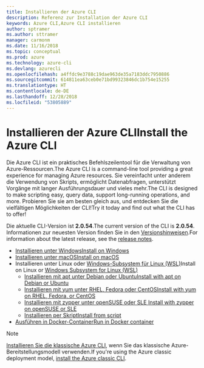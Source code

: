 ```yaml
---
title: Installieren der Azure CLI
description: Referenz zur Installation der Azure CLI
keywords: Azure CLI,Azure CLI installieren
author: sptramer
ms.author: sttramer
manager: carmonm
ms.date: 11/16/2018
ms.topic: conceptual
ms.prod: azure
ms.technology: azure-cli
ms.devlang: azurecli
ms.openlocfilehash: a4ffdc9e3788c19dae963de35a7183ddc7950886
ms.sourcegitcommit: 614811ea63ceb0e71bd99323846dc1b754e15255
ms.translationtype: HT
ms.contentlocale: de-DE
ms.lasthandoff: 12/28/2018
ms.locfileid: "53805889"
---
```

# <a name="install-the-azure-cli"></a><span data-ttu-id="a4a80-104">Installieren der Azure CLI</span><span class="sxs-lookup"><span data-stu-id="a4a80-104">Install the Azure CLI</span></span>

<span data-ttu-id="a4a80-105">Die Azure CLI ist ein praktisches Befehlszeilentool für die Verwaltung von Azure-Ressourcen.</span><span class="sxs-lookup"><span data-stu-id="a4a80-105">The Azure CLI is a command-line tool providing a great experience for managing Azure resources.</span></span> <span data-ttu-id="a4a80-106">Sie vereinfacht unter anderem die Verwendung von Skripts, ermöglicht Datenabfragen, unterstützt Vorgänge mit langer Ausführungsdauer und vieles mehr.</span><span class="sxs-lookup"><span data-stu-id="a4a80-106">The CLI is designed to make scripting easy, query data, support long-running operations, and more.</span></span> <span data-ttu-id="a4a80-107">Probieren Sie sie am besten gleich aus, und entdecken Sie die vielfältigen Möglichkeiten der CLI!</span><span class="sxs-lookup"><span data-stu-id="a4a80-107">Try it today and find out what the CLI has to offer!</span></span>

<span data-ttu-id="a4a80-108">Die aktuelle CLI-Version ist __2.0.54__.</span><span class="sxs-lookup"><span data-stu-id="a4a80-108">The current version of the CLI is __2.0.54__.</span></span> <span data-ttu-id="a4a80-109">Informationen zur neuesten Version finden Sie in den [Versionshinweisen](release-notes-azure-cli.md).</span><span class="sxs-lookup"><span data-stu-id="a4a80-109">For information about the latest release, see the [release notes](release-notes-azure-cli.md).</span></span>

* [<span data-ttu-id="a4a80-110">Installieren unter Windows</span><span class="sxs-lookup"><span data-stu-id="a4a80-110">Install on Windows</span></span>](install-azure-cli-windows.md)
* [<span data-ttu-id="a4a80-111">Installieren unter macOS</span><span class="sxs-lookup"><span data-stu-id="a4a80-111">Install on macOS</span></span>](install-azure-cli-macos.md)
* <span data-ttu-id="a4a80-112">Installieren unter Linux oder [Windows-Subsystem für Linux (WSL)](/windows/wsl/about)</span><span class="sxs-lookup"><span data-stu-id="a4a80-112">Install on Linux or [Windows Subsystem for Linux (WSL)](/windows/wsl/about)</span></span>
  * [<span data-ttu-id="a4a80-113">Installieren mit apt unter Debian oder Ubuntu</span><span class="sxs-lookup"><span data-stu-id="a4a80-113">Install with apt on Debian or Ubuntu</span></span>](install-azure-cli-apt.md)
  * [<span data-ttu-id="a4a80-114">Installieren mit yum unter RHEL, Fedora oder CentOS</span><span class="sxs-lookup"><span data-stu-id="a4a80-114">Install with yum on RHEL, Fedora, or CentOS</span></span>](install-azure-cli-yum.md)
  * [<span data-ttu-id="a4a80-115">Installieren mit zypper unter openSUSE oder SLE </span><span class="sxs-lookup"><span data-stu-id="a4a80-115">Install with zypper on openSUSE or SLE</span></span>](install-azure-cli-zypper.md)
  * [<span data-ttu-id="a4a80-116">Installieren per Skript</span><span class="sxs-lookup"><span data-stu-id="a4a80-116">Install from script</span></span>](install-azure-cli-linux.md)
* [<span data-ttu-id="a4a80-117">Ausführen in Docker-Container</span><span class="sxs-lookup"><span data-stu-id="a4a80-117">Run in Docker container</span></span>](run-azure-cli-docker.md)

> [!NOTE]
> <span data-ttu-id="a4a80-118">[Installieren Sie die klassische Azure CLI](install-classic-cli.md), wenn Sie das klassische Azure-Bereitstellungsmodell verwenden.</span><span class="sxs-lookup"><span data-stu-id="a4a80-118">If you're using the Azure classic deployment model, [install the Azure classic CLI](install-classic-cli.md).</span></span>
